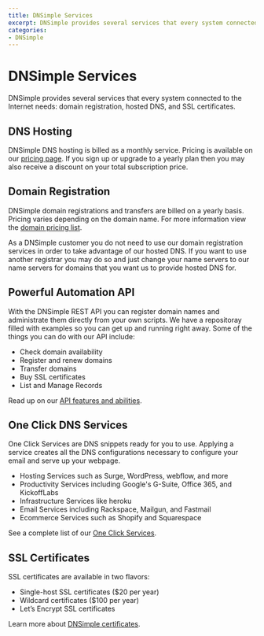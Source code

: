 ```yaml
---
title: DNSimple Services
excerpt: DNSimple provides several services that every system connected to the internet needs—such as hosted DNS, domain registration, a powerful automation API, One Click DNS Services, and SSL certificates.
categories:
- DNSimple
---
```


# DNSimple Services

DNSimple provides several services that every system connected to the Internet needs: domain registration, hosted DNS, and SSL certificates.

## DNS Hosting

DNSimple DNS hosting is billed as a monthly service. Pricing is available on our [pricing page](https://dnsimple.com/pricing). If you sign up or upgrade to a yearly plan then you may also receive a discount on your total subscription price.

## Domain Registration

DNSimple domain registrations and transfers are billed on a yearly basis. Pricing varies depending on the domain name. For more information view the [domain pricing list](https://dnsimple.com/tlds).

As a DNSimple customer you do not need to use our domain registration services in order to take advantage of our hosted DNS. If you want to use another registrar you may do so and just change your name servers to our name servers for domains that you want us to provide hosted DNS for.

## Powerful Automation API

With the DNSimple REST API you can register domain names and administrate them directly from your own scripts. We have a repositoray filled with examples so you can get up and running right away. Some of the things you can do with our API include:

- Check domain availability
- Register and renew domains
- Transfer domains
- Buy SSL certificates
- List and Manage Records 

Read up on our [API features and abilities](https://dnsimple.com/api).

## One Click DNS Services

One Click Services are DNS snippets ready for you to use. Applying a service creates all the DNS configurations necessary to configure your email and serve up your webpage.

- Hosting Services such as Surge, WordPress, webflow, and more
- Productivity Services including Google's G-Suite, Office 365, and KickoffLabs
- Infrastructure Services like heroku
- Email Services including Rackspace, Mailgun, and Fastmail
- Ecommerce Services such as Shopify and Squarespace

See a complete list of our [One Click Services](https://dnsimple.com/services).

## SSL Certificates

SSL certificates are available in two flavors:

- Single-host SSL certificates ($20 per year)
- Wildcard certificates ($100 per year)
- Let’s Encrypt SSL certificates 

Learn more about [DNSimple certificates](/articles/ssl-certificates).
